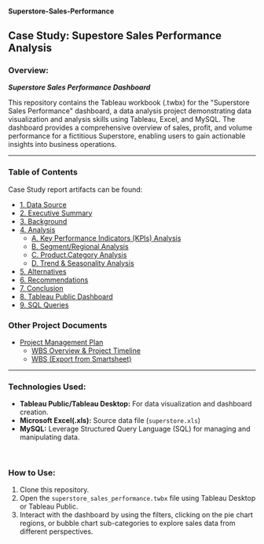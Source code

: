 #### Superstore-Sales-Performance

<h2>Case Study: Supestore Sales Performance Analysis</h2>

<h3>Overview:</h3>

<b><i>Superstore Sales Performance Dashboard</b></i>

This repository contains the Tableau workbook (.twbx) for the "Superstore Sales Performance" dashboard, a data analysis project demonstrating data visualization and analysis skills using Tableau, Excel, and MySQL. The dashboard provides a comprehensive overview of sales, profit, and volume performance for a fictitious Superstore, enabling users to gain actionable insights into business operations.

---

<h3>Table of Contents</h3>

Case Study report artifacts can be found:

- [1. Data Source]()
- [2. Executive Summary](https://github.com/LashawnFofung/Superstore-Sales-Performance-Dashboard/blob/main/Case%20Study/Executive%20Summary.md)
- [3. Background]()
- [4. Analysis]()
  -  [A. Key Performance Indicators (KPIs) Analysis]()
  -  [B. Segment/Regional Analysis]()
  -  [C. Product.Category Analysis]()
  -  [D. Trend & Seasonality Analysis]()
- [5. Alternatives]()
- [6. Recommendations]()
- [7. Conclusion]()
- [8. Tableau Public Dashboard]()
- [9. SQL Queries]()

<h3>Other Project Documents</h3>

- [Project Management Plan](https://github.com/LashawnFofung/Superstore-Sales-Performance/blob/main/Project%20Management/Plan/Project%20Management%20Plan.md)
  - [WBS Overview & Project Timeline](https://youtu.be/t5fny7NXkSs)
  - [WBS (Export from Smartsheet)](https://github.com/LashawnFofung/Superstore-Sales-Performance/blob/main/Project%20Management/WBS/Superstore_Sale_Performance_Dashboard_WBS.xlsx)

---

<h3>Technologies Used:</h3>

- <b>Tableau Public/Tableau Desktop:</b> For data visualization and dashboard creation.
- <b>Microsoft Excel(.xls):</b> Source data file (`superstore.xls`)
- <b>MySQL:</b> Leverage Structured Query Language (SQL) for managing and manipulating data.

<br>

<h3>How to Use:</h3>

  1. Clone this repository. 
  1. Open the `superstore_sales_performance.twbx` file using Tableau Desktop or Tableau Public. 
  1. Interact with the dashboard by using the filters, clicking on the pie chart regions, or bubble chart sub-categories to explore sales data from different perspectives.
